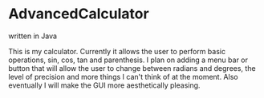 AdvancedCalculator
==================
written in Java

This is my calculator.
Currently it allows the user to perform basic operations, sin, cos, tan and parenthesis.
I plan on adding a menu bar or button that will allow the user to change between radians and degrees, the level of precision and more things I can't think of at the moment.
Also eventually I will make the GUI more aesthetically pleasing.
